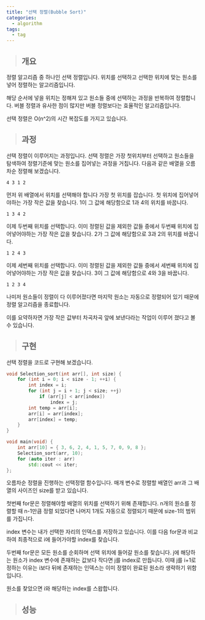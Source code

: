 ```yaml
---
title: "선택 정렬(Bubble Sort)"
categories:
  - algorithm
tags:
  - tag
---
```

> ## 개요

정렬 알고리즘 중 하나인 선택 정렬입니다.
위치를 선택하고 선택한 위치에 맞는 원소를 넣어 정렬하는 알고리즘입니다.

해당 순서에 넣을 위치는 정해져 있고 원소들 중에 선택하는 과정을 반복하여 정렬합니다.
버블 정렬과 유사한 점이 많지만 버블 정렬보다는 효율적인 알고리즘입니다.

선택 정렬은 O(n^2)의 시간 복잡도를 가지고 있습니다.

> ## 과정

선택 정렬이 이루어지는 과정입니다.
선택 정렬은 가장 첫위치부터 선택하고 원소들을 탐색하여 정렬기준에 맞는 원소를
집어넣는 과정을 거칩니다.
다음과 같은 배열을 오름차순 정렬해 보겠습니다.
```
4 3 1 2
```
먼저 위 배열에서 위치를 선택해야 합니다 가장 첫 위치를 잡습니다.
첫 위치에 집어넣어야하는 가장 작은 값을 찾습니다.
1이 그 값에 해당함으로 1과 4의 위치를 바꿉니다.
```
1 3 4 2
```
이제 두번째 위치를 선택합니다.
이미 정렬된 값을 제외한 값들 중에서 두번째 위치에 집어넣어야하는 가장 작은 값을 찾습니다.
2가 그 값에 해당함으로 3과 2의 위치를 바꿉니다.
```
1 2 4 3
```
이제 세번째 위치를 선택합니다.
이미 정렬된 값을 제외한 값들 중에서 세번째 위치에 집어넣어야하는 가장 작은 값을 찾습니다.
3이 그 값에 해당함으로 4와 3을 바꿉니다.
```
1 2 3 4
```
나미저 원소들이 정렬이 다 이루어졌다면 마지막 원소는 자동으로 정렬되어 있기 때문에
정렬 알고리즘을 종료합니다.

이를 요약하자면 가장 작은 값부터 차곡차곡 앞에 보낸다라는 작업이
이루어 졌다고 볼 수 있습니다.

> ## 구현

선택 정렬을 코드로 구현해 보겠습니다.
```cpp
void Selection_sort(int arr[], int size) {
	for (int i = 0; i < size - 1; ++i) {
		int index = i;
		for (int j = i + 1; j < size; ++j)
			if (arr[j] < arr[index])
				index = j;
		int temp = arr[i];
		arr[i] = arr[index];
		arr[index] = temp;
	}
}
```
```cpp
void main(void) {
	int arr[10] = { 3, 6, 2, 4, 1, 5, 7, 0, 9, 8 };
	Selection_sort(arr, 10);
	for (auto iter : arr)
		std::cout << iter;
};
```
오름차순 정렬을 진행하는 선택정렬 함수입니다.
매개 변수로 정렬할 배열인 arr과 그 배열의 사이즈인 size를 받고 있습니다.

첫번째 for문은 정렬해야할 배열의 위치를 선택하기 위해 존재합니다.
n개의 원소를 정렬할 때 n-1만큼 정렬 되었다면 나머지 1개도 자동으로 정렬되기 때문에
size-1의 범위를 가집니다.

index 변수는 내가 선택한 자리의 인덱스를 저장하고 있습니다.
이를 다음 for문과 비교하여 최종적으로 i에 들어가야할 index를 찾습니다.

두번째 for문은 모든 원소를 순회하며 선택 위치에 들어갈 원소를 찾습니다.
j에 해당하는 원소가 index 변수에 존재하는 값보다 작다면 j를 index로 만듭니다.
이때 j를 i+1로 정하는 이유는
i보다 뒤에 존재하는 인덱스는 이미 정렬이 완료된 원소라 생략하기 위함입니다.

원소를 찾았으면 i와 해당하는 index를 스왑합니다.

> ## 성능


